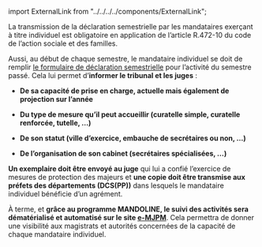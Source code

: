 import ExternalLink from "../../../../components/ExternalLink";

La transmission de la déclaration semestrielle par les mandataires exerçant à titre individuel est obligatoire en application de l’article R.472-10 du code de l’action sociale et des familles.
<br />

Aussi, au début de chaque semestre, le mandataire individuel se doit de remplir <ExternalLink>[le formulaire de déclaration semestrielle](https://wikipedia.org)</ExternalLink> pour l’activité du semestre passé. Cela lui permet d’**informer le tribunal et les juges** :
<br />

- **De sa capacité de prise en charge, actuelle mais également de projection sur l’année**

- **Du type de mesure qu’il peut accueillir (curatelle simple, curatelle renforcée, tutelle, …)**

- **De son statut (ville d’exercice, embauche de secrétaires ou non, …)**

- **De l’organisation de son cabinet (secrétaires spécialisées, …)**
  <br />

**Un exemplaire doit être envoyé au juge** qui lui a confié l’exercice de mesures de protection des majeurs et **une copie doit être transmise aux préfets des départements (DCS(PP))** dans lesquels le mandataire individuel bénéficie d’un agrément.
<br />

À terme, et **grâce au programme MANDOLINE, le suivi des activités sera dématérialisé et automatisé sur le site <ExternalLink>[e-MJPM](https://emjpm.num.social.gouv.fr/)</ExternalLink>**. Cela permettra de donner une visibilité aux magistrats et autorités concernées de la capacité de chaque mandataire individuel.
<br />
